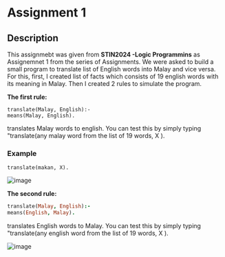 # Assignment 1
## Description

This assignmebt was given from **STIN2024 -Logic Programmins** as Assignemnet 1 from the series of Assignments. We were asked to 
build a small program to translate list of English words into Malay and vice versa. For this, first, I created list of facts which 
consists of 19 english words with its meaning in Malay. Then I created 2 rules to simulate the program. 

**The first rule:**
```
translate(Malay, English):-
means(Malay, English).

```
translates Malay words to english. You can test this by simply typing "translate(any malay word from the list of 19 words, X ).


### Example
```
translate(makan, X).
```
![image](https://user-images.githubusercontent.com/33327894/36486332-3c14594c-1759-11e8-87f2-3da3caf2b9c0.png)

**The second rule:**

```prolog
translate(Malay, English):-
means(English, Malay).
```
translates English words to Malay. You can test this by simply typing "translate(any english word from the list of 19 words, X ).

![image](https://user-images.githubusercontent.com/33327894/36488405-56eeb118-175e-11e8-94ac-124dca36e7db.png)
